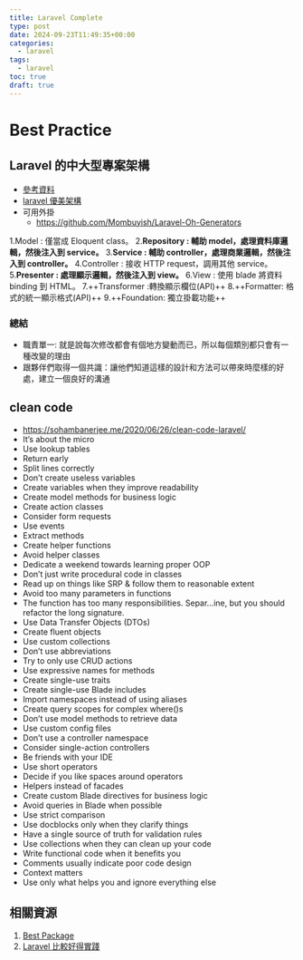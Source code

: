```yaml
---
title: Laravel Complete
type: post
date: 2024-09-23T11:49:35+00:00
categories:
  - laravel
tags:
  - laravel
toc: true
draft: true
---
```


# Best Practice

## Laravel 的中大型專案架構
- [參考資料](http://oomusou.io/laravel/laravel-architecture/)
- [laravel 優美架構](https://docs.google.com/presentation/d/1rOWNct6tu8u63Gss8hHwz8KncWkP3yI3BR8dsDs1-Sg/edit#slide=id.g22cf02b506_3_403)
- 可用外掛
    - https://github.com/Mombuyish/Laravel-Oh-Generators

1.Model : 僅當成 Eloquent class。
2.**Repository : 輔助 model，處理資料庫邏輯，然後注入到 service。**
3.**Service : 輔助 controller，處理商業邏輯，然後注入到 controller。**
4.Controller : 接收 HTTP request，調用其他 service。
5.**Presenter : 處理顯示邏輯，然後注入到 view。**
6.View : 使用 blade 將資料 binding 到 HTML。
7.++Transformer :轉換顯示欄位(API)++
8.++Formatter: 格式的統一顯示格式(API)++
9.++Foundation: 獨立掛載功能++

### 總結
- 職責單一: 就是說每次修改都會有個地方變動而已，所以每個類別都只會有一種改變的理由
- 跟夥伴們取得一個共識：讓他們知道這樣的設計和方法可以帶來時麼樣的好處，建立一個良好的溝通

## clean code
- https://sohambanerjee.me/2020/06/26/clean-code-laravel/
- It’s about the micro
- Use lookup tables
- Return early
- Split lines correctly
- Don’t create useless variables
- Create variables when they improve readability
- Create model methods for business logic
- Create action classes
- Consider form requests
- Use events
- Extract methods
- Create helper functions
- Avoid helper classes
- Dedicate a weekend towards learning proper OOP
- Don’t just write procedural code in classes
- Read up on things like SRP & follow them to reasonable extent
- Avoid too many parameters in functions
- The function has too many responsibilities. Separ…ine, but you should refactor the long signature.
- Use Data Transfer Objects (DTOs)
- Create fluent objects
- Use custom collections
- Don’t use abbreviations
- Try to only use CRUD actions
- Use expressive names for methods
- Create single-use traits
- Create single-use Blade includes
- Import namespaces instead of using aliases
- Create query scopes for complex where()s
- Don’t use model methods to retrieve data
- Use custom config files
- Don’t use a controller namespace
- Consider single-action controllers
- Be friends with your IDE
- Use short operators
- Decide if you like spaces around operators
- Helpers instead of facades
- Create custom Blade directives for business logic
- Avoid queries in Blade when possible
- Use strict comparison
- Use docblocks only when they clarify things
- Have a single source of truth for validation rules
- Use collections when they can clean up your code
- Write functional code when it benefits you
- Comments usually indicate poor code design
- Context matters
- Use only what helps you and ignore everything else

## 相關資源
1. [Best Package](https://www.cloudways.com/blog/best-laravel-packages/)
2. [Laravel 比較好得實踐](https://github.com/alexeymezenin/laravel-best-practices)